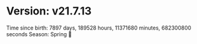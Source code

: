 # Version: v21.7.13
Time since birth: 7897 days, 189528 hours, 11371680 minutes, 682300800 seconds
Season: Spring 🌸
